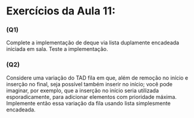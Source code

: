 # Exercícios da Aula 11:

### (Q1)
Complete a implementação de deque via lista duplamente encadeada iniciada em sala. Teste a implementação.

### (Q2)
Considere uma variação do TAD fila em que, além de remoção no início e inserção no final, seja possível também inserir no início; você pode imaginar, por exemplo, que a inserção no início seria utilizada esporadicamente, para adicionar elementos com prioridade máxima. Implemente então essa variação da fila usando lista simplesmente encadeada.